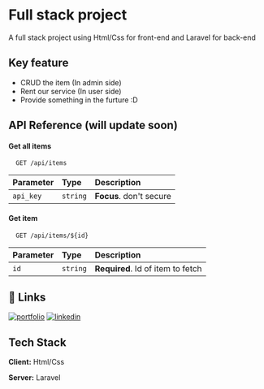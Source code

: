
# Full stack project

A full stack project using Html/Css for front-end and Laravel for back-end



## Key feature

 - CRUD the item (In admin side)
 - Rent our service (In user side)
 - Provide something in the furture :D

## API Reference (will update soon)

#### Get all items

```http
  GET /api/items
```

| Parameter | Type     | Description                |
| :-------- | :------- | :------------------------- |
| `api_key` | `string` | **Focus**. don't secure |

#### Get item

```http
  GET /api/items/${id}
```

| Parameter | Type     | Description                       |
| :-------- | :------- | :-------------------------------- |
| `id`      | `string` | **Required**. Id of item to fetch |



## 🔗 Links
[![portfolio](https://img.shields.io/badge/my_portfolio-000?style=for-the-badge&logo=ko-fi&logoColor=white)](https://github.com/TranHoangXuanNguyen)
[![linkedin](https://img.shields.io/badge/linkedin-0A66C2?style=for-the-badge&logo=linkedin&logoColor=white)](https://www.linkedin.com/in/tran-hoang-xuan-nguyen-b52616342)


## Tech Stack

**Client:** Html/Css

**Server:** Laravel


